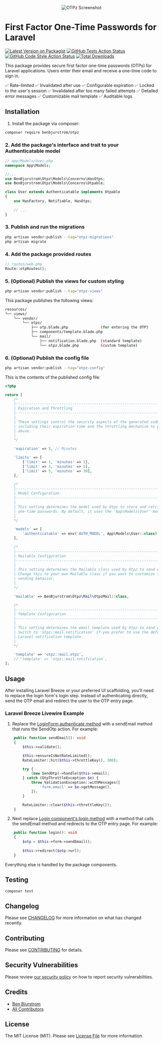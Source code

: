 <div align="center">
    <img src="https://github.com/benbjurstrom/otpz/blob/main/art/otpz.png?raw=true" alt="OTPz Screenshot">
</div>

# First Factor One-Time Passwords for Laravel

[![Latest Version on Packagist](https://img.shields.io/packagist/v/benbjurstrom/otpz.svg?style=flat-square)](https://packagist.org/packages/benbjurstrom/otpz)
[![GitHub Tests Action Status](https://img.shields.io/github/actions/workflow/status/benbjurstrom/otpz/run-tests.yml?branch=main&label=tests&style=flat-square)](https://github.com/benbjurstrom/otpz/actions?query=workflow%3Arun-tests+branch%3Amain)
[![GitHub Code Style Action Status](https://img.shields.io/github/actions/workflow/status/benbjurstrom/otpz/fix-php-code-style-issues.yml?branch=main&label=code%20style&style=flat-square)](https://github.com/benbjurstrom/otpz/actions?query=workflow%3A"Fix+PHP+code+style+issues"+branch%3Amain)
[![Total Downloads](https://img.shields.io/packagist/dt/benbjurstrom/otpz.svg?style=flat-square)](https://packagist.org/packages/benbjurstrom/otpz)

This package provides secure first factor one-time passwords (OTPs) for Laravel applications. Users enter their email and receive a one-time code to sign in.

✅ Rate-limited
✅ Invalidated after use
✅ Configurable expiration
✅ Locked to the user's session
✅ Invalidated after too many failed attempts
✅ Detailed error messages
✅ Customizable mail template
✅ Auditable logs

## Installation

1. Install the package via composer:

```bash
composer require benbjurstrom/otpz
```

### 2. Add the package's interface and trait to your Authenticatable model

```php
// app/Models/User.php
namespace App\Models;

//...
use BenBjurstrom\Otpz\Models\Concerns\HasOtps;
use BenBjurstrom\Otpz\Models\Concerns\Otpable;

class User extends Authenticatable implements Otpable
{
    use HasFactory, Notifiable, HasOtps;
    
    // ...
}
```

### 3. Publish and run the migrations

```bash
php artisan vendor:publish --tag="otpz-migrations"
php artisan migrate
```

### 4. Add the package provided routes

```php
// routes/web.php
Route::otpRoutes();
```

### 5. (Optional) Publish the views for custom styling

```bash
php artisan vendor:publish --tag="otpz-views"
```

This package publishes the following views:
```bash
resources/
└── views/
    └── vendor/
        └── otpz/
            ├── otp.blade.php               (for entering the OTP)
            ├── components/template.blade.php
            └── mail/
                ├── notification.blade.php  (standard template)
                └── otpz.blade.php          (custom template)
```

### 6. (Optional) Publish the config file

```bash
php artisan vendor:publish --tag="otpz-config"
```

This is the contents of the published config file:

```php
<?php

return [
    /*
    |--------------------------------------------------------------------------
    | Expiration and Throttling
    |--------------------------------------------------------------------------
    |
    | These settings control the security aspects of the generated codes,
    | including their expiration time and the throttling mechanism to prevent
    | abuse.
    |
    */

    'expiration' => 5, // Minutes

    'limits' => [
        ['limit' => 1, 'minutes' => 1],
        ['limit' => 3, 'minutes' => 5],
        ['limit' => 5, 'minutes' => 30],
    ],

    /*
    |--------------------------------------------------------------------------
    | Model Configuration
    |--------------------------------------------------------------------------
    |
    | This setting determines the model used by Otpz to store and retrieve
    | one-time passwords. By default, it uses the 'App\Models\User' model.
    |
    */

    'models' => [
        'authenticatable' => env('AUTH_MODEL', App\Models\User::class),
    ],

    /*
    |--------------------------------------------------------------------------
    | Mailable Configuration
    |--------------------------------------------------------------------------
    |
    | This setting determines the Mailable class used by Otpz to send emails.
    | Change this to your own Mailable class if you want to customize the email
    | sending behavior.
    |
    */

    'mailable' => BenBjurstrom\Otpz\Mail\OtpzMail::class,

    /*
    |--------------------------------------------------------------------------
    | Template Configuration
    |--------------------------------------------------------------------------
    |
    | This setting determines the email template used by Otpz to send emails.
    | Switch to 'otpz::mail.notification' if you prefer to use the default
    | Laravel notification template.
    |
    */

    'template' => 'otpz::mail.otpz',
    // 'template' => 'otpz::mail.notification',
];
```

## Usage
After installing Laravel Breeze or your preferred UI scaffolding, you'll need to replace the login form's login step. Instead of authenticating directly, send the OTP email and redirect the user to the OTP entry page.

### Laravel Breeze Livewire Example
1. Replace the [LoginForm authenticate method](https://github.com/laravel/breeze/blob/2.x/stubs/livewire-common/app/Livewire/Forms/LoginForm.php#L29C6-L29C41) with a sendEmail method that runs the SendOtp action. For example:
```php
    public function sendEmail(): void
    {
        $this->validate();

        $this->ensureIsNotRateLimited();
        RateLimiter::hit($this->throttleKey(), 300);

        try {
            (new SendOtp)->handle($this->email);
        } catch (OtpThrottleException $e) {
            throw ValidationException::withMessages([
                'form.email' => $e->getMessage(),
            ]);
        }

        RateLimiter::clear($this->throttleKey());
    }
````

2. Next replace [Login component's login method](https://github.com/laravel/breeze/blob/e05ae1a21954c8d83bb0fcc78db87f157c16ac6c/stubs/livewire/resources/views/livewire/pages/auth/login.blade.php#L19-L23) with a method that calls the sendEmail method and redirects to the OTP entry page. For example:

```php
    public function login(): void
    {
        $otp = $this->form->sendEmail();
        
        $this->redirect($otp->url);
    }
``` 

Everything else is handled by the package components.

## Testing

```bash
composer test
```

## Changelog

Please see [CHANGELOG](CHANGELOG.md) for more information on what has changed recently.

## Contributing

Please see [CONTRIBUTING](CONTRIBUTING.md) for details.

## Security Vulnerabilities

Please review [our security policy](../../security/policy) on how to report security vulnerabilities.

## Credits

- [Ben Bjurstrom](https://github.com/benbjurstrom)
- [All Contributors](../../contributors)

## License

The MIT License (MIT). Please see [License File](LICENSE.md) for more information.
